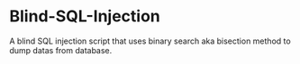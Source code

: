 # Blind-SQL-Injection
A blind SQL injection script that uses binary search aka bisection method to dump datas from database.
